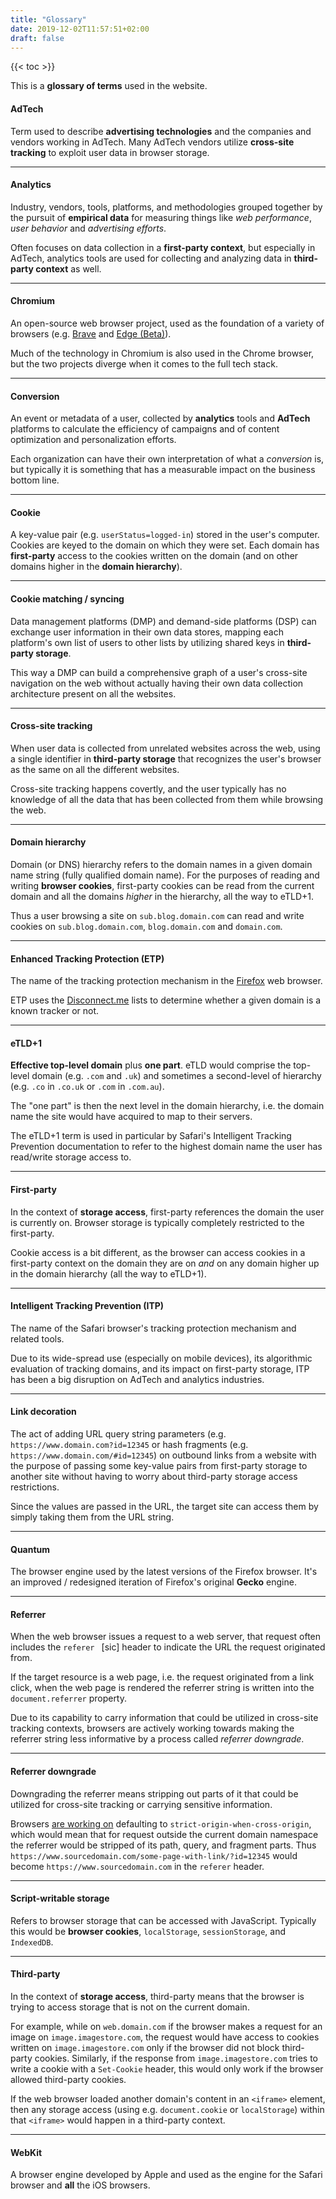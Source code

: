 ```yaml
---
title: "Glossary"
date: 2019-12-02T11:57:51+02:00
draft: false
---
```


{{< toc >}}

This is a **glossary of terms** used in the website.

#### AdTech

Term used to describe **advertising technologies** and the companies and vendors working in AdTech. Many AdTech vendors utilize **cross-site tracking** to exploit user data in browser storage.

---

#### Analytics

Industry, vendors, tools, platforms, and methodologies grouped together by the pursuit of **empirical data** for measuring things like *web performance*, *user behavior* and *advertising efforts*.

Often focuses on data collection in a **first-party context**, but especially in AdTech, analytics tools are used for collecting and analyzing data in **third-party context** as well.

---

#### Chromium

An open-source web browser project, used as the foundation of a variety of browsers (e.g. [Brave](https://brave.com/) and [Edge (Beta)](https://www.microsoftedgeinsider.com/)).

Much of the technology in Chromium is also used in the Chrome browser, but the two projects diverge when it comes to the full tech stack.

---

#### Conversion

An event or metadata of a user, collected by **analytics** tools and **AdTech** platforms to calculate the efficiency of campaigns and of content optimization and personalization efforts. 

Each organization can have their own interpretation of what a *conversion* is, but typically it is something that has a measurable impact on the business bottom line.

---

#### Cookie

A key-value pair (e.g. `userStatus=logged-in`) stored in the user's computer. Cookies are keyed to the domain on which they were set. Each domain has **first-party** access to the cookies written on the domain (and on other domains higher in the **domain hierarchy**). 

---

#### Cookie matching / syncing

Data management platforms (DMP) and demand-side platforms (DSP) can exchange user information in their own data stores, mapping each platform's own list of users to other lists by utilizing shared keys in **third-party storage**. 

This way a DMP can build a comprehensive graph of a user's cross-site navigation on the web without actually having their own data collection architecture present on all the websites.

---

#### Cross-site tracking

When user data is collected from unrelated websites across the web, using a single identifier in **third-party storage** that recognizes the user's browser as the same on all the different websites.

Cross-site tracking happens covertly, and the user typically has no knowledge of all the data that has been collected from them while browsing the web.

---

#### Domain hierarchy

Domain (or DNS) hierarchy refers to the domain names in a given domain name string (fully qualified domain name). For the purposes of reading and writing **browser cookies**, first-party cookies can be read from the current domain and all the domains *higher* in the hierarchy, all the way to eTLD+1.

Thus a user browsing a site on `sub.blog.domain.com` can read and write cookies on `sub.blog.domain.com`, `blog.domain.com` and `domain.com`.

---

#### Enhanced Tracking Protection (ETP)

The name of the tracking protection mechanism in the [Firefox](/firefox/) web browser.

ETP uses the [Disconnect.me](https://disconnect.me/) lists to determine whether a given domain is a known tracker or not.

---

#### eTLD+1

**Effective top-level domain** plus **one part**. eTLD would comprise the top-level domain (e.g. `.com` and `.uk`) and sometimes a second-level of hierarchy (e.g. `.co` in `.co.uk` or `.com` in `.com.au`).

The "one part" is then the next level in the domain hierarchy, i.e. the domain name the site would have acquired to map to their servers. 

The eTLD+1 term is used in particular by Safari's Intelligent Tracking Prevention documentation to refer to the highest domain name the user has read/write storage access to.

---

#### First-party

In the context of **storage access**, first-party references the domain the user is currently on. Browser storage is typically completely restricted to the first-party.

Cookie access is a bit different, as the browser can access cookies in a first-party context on the domain they are on *and* on any domain higher up in the domain hierarchy (all the way to eTLD+1).

---

#### Intelligent Tracking Prevention (ITP)

The name of the Safari browser's tracking protection mechanism and related tools.

Due to its wide-spread use (especially on mobile devices), its algorithmic evaluation of tracking domains, and its impact on first-party storage, ITP has been a big disruption on AdTech and analytics industries. 

---

#### Link decoration

The act of adding URL query string parameters (e.g. `https://www.domain.com?id=12345` or hash fragments (e.g. `https://www.domain.com/#id=12345`) on outbound links from a website with the purpose of passing some key-value pairs from first-party storage to another site without having to worry about third-party storage access restrictions.

Since the values are passed in the URL, the target site can access them by simply taking them from the URL string.

---

#### Quantum

The browser engine used by the latest versions of the Firefox browser. It's an improved / redesigned iteration of Firefox's original **Gecko** engine.

---

#### Referrer

When the web browser issues a request to a web server, that request often includes the `referer ` [sic] header to indicate the URL the request originated from.

If the target resource is a web page, i.e. the request originated from a link click, when the web page is rendered the referrer string is written into the `document.referrer` property.

Due to its capability to carry information that could be utilized in cross-site tracking contexts, browsers are actively working towards making the referrer string less informative by a process called *referrer downgrade*.

---

#### Referrer downgrade

Downgrading the referrer means stripping out parts of it that could be utilized for cross-site tracking or carrying sensitive information.

Browsers [are working on](https://www.chromestatus.com/feature/6251880185331712) defaulting to `strict-origin-when-cross-origin`, which would mean that for request outside the current domain namespace the referrer would be stripped of its path, query, and fragment parts. Thus `https://www.sourcedomain.com/some-page-with-link/?id=12345` would become `https://www.sourcedomain.com` in the `referer` header.

---

#### Script-writable storage

Refers to browser storage that can be accessed with JavaScript. Typically this would be **browser cookies**, `localStorage`, `sessionStorage`, and `IndexedDB`.

---

#### Third-party

In the context of **storage access**, third-party means that the browser is trying to access storage that is not on the current domain. 

For example, while on `web.domain.com` if the browser makes a request for an image on `image.imagestore.com`, the request would have access to cookies written on `image.imagestore.com` only if the browser did not block third-party cookies. Similarly, if the response from `image.imagestore.com` tries to write a cookie with a `Set-Cookie` header, this would only work if the browser allowed third-party cookies.

If the web browser loaded another domain's content in an `<iframe>` element, then any storage access (using e.g. `document.cookie` or `localStorage`) within that `<iframe>` would happen in a third-party context.

---

#### WebKit

A browser engine developed by Apple and used as the engine for the Safari browser and **all** the iOS browsers.

